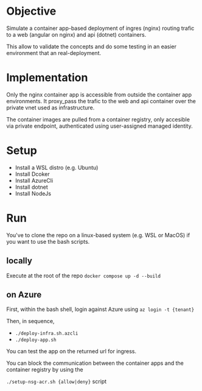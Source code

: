 # Objective

Simulate a container app-based deployment of ingres (nginx) routing trafic to a web (angular on nginx) and api (dotnet) containers.

This allow to validate the concepts and do some testing in an easier environment that an real-deployment.

# Implementation

Only the nginx container app is accessible from outside the container app environments. It proxy_pass the trafic to the web and api container over the private vnet used as infrastructure.

The container images are pulled from a container registry, only accesible via private endpoint, authenticated using user-assigned managed identity.

# Setup

- Install a WSL distro (e.g. Ubuntu)
- Install Dcoker
- Install AzureCli
- Install dotnet
- Install NodeJs

# Run 

You've to clone the repo on a linux-based system (e.g. WSL or MacOS) if you want to use the bash scripts.

## locally

Execute at the root of the repo
`docker compose up -d --build`

## on Azure

First, within the bash shell, login against Azure using
`az login -t {tenant}`

Then, in sequence,

- `./deploy-infra.sh.azcli`
- `./deploy-app.sh`

You can test the app on the returned url for ingress.

You can block the communication between the container apps and the container registry by using the

`./setup-nsg-acr.sh {allow|deny}` script
